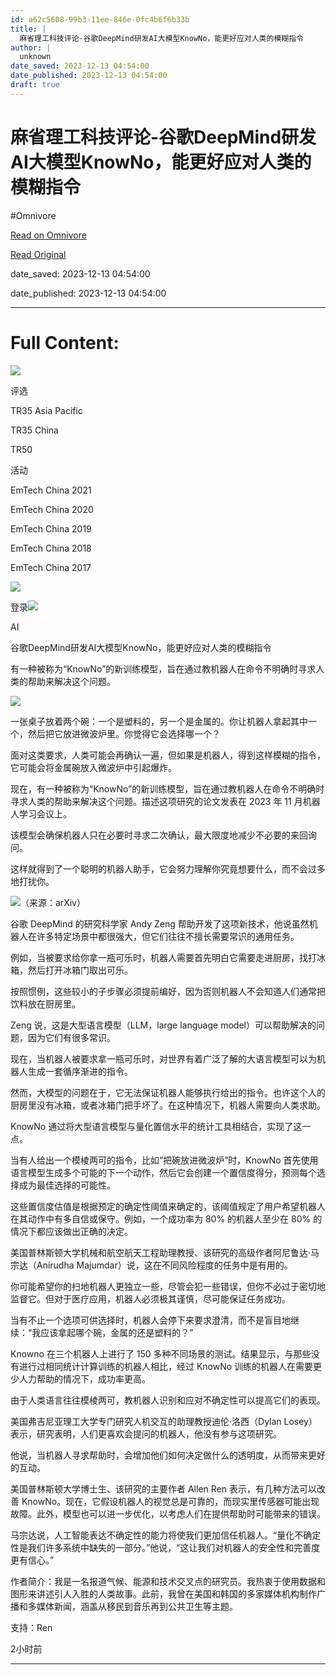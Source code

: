 ```yaml
---
id: a62c5608-99b3-11ee-846e-0fc4b6f6b33b
title: |
  麻省理工科技评论-谷歌DeepMind研发AI大模型KnowNo，能更好应对人类的模糊指令
author: |
  unknown
date_saved: 2023-12-13 04:54:00
date_published: 2023-12-13 04:54:00
draft: true
---
```


# 麻省理工科技评论-谷歌DeepMind研发AI大模型KnowNo，能更好应对人类的模糊指令
#Omnivore

[Read on Omnivore](https://omnivore.app/me/deep-mind-ai-know-no-18c6329d8d6)

[Read Original](https://www.mittrchina.com/news/detail/12743)

date_saved: 2023-12-13 04:54:00

date_published: 2023-12-13 04:54:00

--- 

# Full Content: 

[![](https://proxy-prod.omnivore-image-cache.app/0x0,sMQVtcTRXZ0D_hHjoPN3tQYT9qj1oRxrChIi68ZPXytY/https://www.mittrchina.com/static/media/logo.61d59098.svg)](https://www.mittrchina.com/news)

评选

TR35 Asia Pacific

TR35 China

TR50

活动

EmTech China 2021

EmTech China 2020

EmTech China 2019

EmTech China 2018

EmTech China 2017

![](https://proxy-prod.omnivore-image-cache.app/0x0,snD_r5jXn78dddjXDE8499yD2UCBbb-qpGqsWwMG67yk/https://www.mittrchina.com/static/media/search.dcc84b00.svg)

登录![](https://proxy-prod.omnivore-image-cache.app/0x0,sBzrL_9fKpUUv3xxFMTkimY-EEtiliJMvwLCfkX2Gljo/https://www.mittrchina.com/static/media/arrows.4498368a.svg)

AI

谷歌DeepMind研发AI大模型KnowNo，能更好应对人类的模糊指令

有一种被称为“KnowNo”的新训练模型，旨在通过教机器人在命令不明确时寻求人类的帮助来解决这个问题。

![](https://proxy-prod.omnivore-image-cache.app/0x0,sMcl_zEgN3JPZf50-0HovN0GhbdrBnqsFb_OFWKYYQe0/https://image.deeptechchina.com/article/2023120921540551526.png?imageView2/2/w/504/h/280)

一张桌子放着两个碗：一个是塑料的，另一个是金属的。你让机器人拿起其中一个，然后把它放进微波炉里。你觉得它会选择哪一个？

面对这类要求，人类可能会再确认一遍，但如果是机器人，得到这样模糊的指令，它可能会将金属碗放入微波炉中引起爆炸。

现在，有一种被称为“KnowNo”的新训练模型，旨在通过教机器人在命令不明确时寻求人类的帮助来解决这个问题。描述这项研究的论文发表在 2023 年 11 月机器人学习会议上。

该模型会确保机器人只在必要时寻求二次确认，最大限度地减少不必要的来回询问。

这样就得到了一个聪明的机器人助手，它会努力理解你究竟想要什么，而不会过多地打扰你。

![](https://proxy-prod.omnivore-image-cache.app/0x0,sNi14bw8lL9cn8UP2H1-ss-m5Xxxfk8fsEscpjV5mXn0/https://p26-sign.toutiaoimg.com/tos-cn-i-6w9my0ksvp/5da82c73adb04cabb9cc3861a3836573~tplv-obj.image?lk3s=3de049d8&traceid=202312092153126694C927554A21EED4EC&x-expires=2147483647&x-signature=eyHEKE44LA4JK749bPBBm6EXRho%3D)（来源：arXiv）

谷歌 DeepMind 的研究科学家 Andy Zeng 帮助开发了这项新技术，他说虽然机器人在许多特定场景中都很强大，但它们往往不擅长需要常识的通用任务。

例如，当被要求给你拿一瓶可乐时，机器人需要首先明白它需要走进厨房，找打冰箱，然后打开冰箱门取出可乐。

按照惯例，这些较小的子步骤必须提前编好，因为否则机器人不会知道人们通常把饮料放在厨房里。

Zeng 说，这是大型语言模型（LLM，large language model）可以帮助解决的问题，因为它们有很多常识。

现在，当机器人被要求拿一瓶可乐时，对世界有着广泛了解的大语言模型可以为机器人生成一套循序渐进的指令。

然而，大模型的问题在于，它无法保证机器人能够执行给出的指令。也许这个人的厨房里没有冰箱，或者冰箱门把手坏了。在这种情况下，机器人需要向人类求助。

KnowNo 通过将大型语言模型与量化置信水平的统计工具相结合，实现了这一点。

当有人给出一个模棱两可的指令，比如“把碗放进微波炉”时，KnowNo 首先使用语言模型生成多个可能的下一个动作，然后它会创建一个置信度得分，预测每个选择成为最佳选择的可能性。

这些置信度估值是根据预定的确定性阈值来确定的，该阈值规定了用户希望机器人在其动作中有多自信或保守。例如，一个成功率为 80% 的机器人至少在 80% 的情况下都应该做出正确的决定。

美国普林斯顿大学机械和航空航天工程助理教授、该研究的高级作者阿尼鲁达·马宗达（Anirudha Majumdar）说，这在不同风险程度的任务中是有用的。

你可能希望你的扫地机器人更独立一些，尽管会犯一些错误，但你不必过于密切地监督它。但对于医疗应用，机器人必须极其谨慎，尽可能保证任务成功。

当有不止一个选项可供选择时，机器人会停下来要求澄清，而不是盲目地继续：“我应该拿起哪个碗，金属的还是塑料的？”

Knowno 在三个机器人上进行了 150 多种不同场景的测试。结果显示，与那些没有进行过相同统计计算训练的机器人相比，经过 KnowNo 训练的机器人在需要更少人力帮助的情况下，成功率更高。

由于人类语言往往模棱两可，教机器人识别和应对不确定性可以提高它们的表现。

美国弗吉尼亚理工大学专门研究人机交互的助理教授迪伦·洛西（Dylan Losey）表示，研究表明，人们更喜欢会提问的机器人，他没有参与这项研究。

他说，当机器人寻求帮助时，会增加他们如何决定做什么的透明度，从而带来更好的互动。

美国普林斯顿大学博士生、该研究的主要作者 Allen Ren 表示，有几种方法可以改善 KnowNo。现在，它假设机器人的视觉总是可靠的，而现实里传感器可能出现故障。此外，模型也可以进一步优化，以考虑人们在提供帮助时可能带来的错误。

马宗达说，人工智能表达不确定性的能力将使我们更加信任机器人。“量化不确定性是我们许多系统中缺失的一部分。”他说，“这让我们对机器人的安全性和完善度更有信心。”

作者简介：我是一名报道气候、能源和技术交叉点的研究员。我热衷于使用数据和图形来讲述引人入胜的人类故事。此前，我曾在美国和韩国的多家媒体机构制作广播和多媒体新闻，涵盖从移民到音乐再到公共卫生等主题。

支持：Ren

2小时前

---

